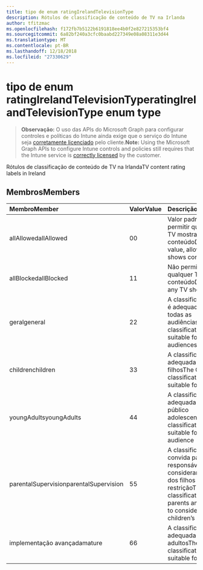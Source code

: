 ```yaml
---
title: tipo de enum ratingIrelandTelevisionType
description: Rótulos de classificação de conteúdo de TV na Irlanda
author: tfitzmac
ms.openlocfilehash: f172fb7b5122b6191818ee4b0f2e827215353bf4
ms.sourcegitcommit: 6a82bf240a3cfc0baabd227349e08a08311e3d44
ms.translationtype: MT
ms.contentlocale: pt-BR
ms.lasthandoff: 12/18/2018
ms.locfileid: "27330629"
---
```

# <a name="ratingirelandtelevisiontype-enum-type"></a><span data-ttu-id="cba31-103">tipo de enum ratingIrelandTelevisionType</span><span class="sxs-lookup"><span data-stu-id="cba31-103">ratingIrelandTelevisionType enum type</span></span>

> <span data-ttu-id="cba31-104">**Observação:** O uso das APIs do Microsoft Graph para configurar controles e políticas do Intune ainda exige que o serviço do Intune seja [corretamente licenciado](https://go.microsoft.com/fwlink/?linkid=839381) pelo cliente.</span><span class="sxs-lookup"><span data-stu-id="cba31-104">**Note:** Using the Microsoft Graph APIs to configure Intune controls and policies still requires that the Intune service is [correctly licensed](https://go.microsoft.com/fwlink/?linkid=839381) by the customer.</span></span>

<span data-ttu-id="cba31-105">Rótulos de classificação de conteúdo de TV na Irlanda</span><span class="sxs-lookup"><span data-stu-id="cba31-105">TV content rating labels in Ireland</span></span>
## <a name="members"></a><span data-ttu-id="cba31-106">Membros</span><span class="sxs-lookup"><span data-stu-id="cba31-106">Members</span></span>
|<span data-ttu-id="cba31-107">Membro</span><span class="sxs-lookup"><span data-stu-id="cba31-107">Member</span></span>|<span data-ttu-id="cba31-108">Valor</span><span class="sxs-lookup"><span data-stu-id="cba31-108">Value</span></span>|<span data-ttu-id="cba31-109">Descrição</span><span class="sxs-lookup"><span data-stu-id="cba31-109">Description</span></span>|
|:---|:---|:---|
|<span data-ttu-id="cba31-110">allAllowed</span><span class="sxs-lookup"><span data-stu-id="cba31-110">allAllowed</span></span>|<span data-ttu-id="cba31-111">0</span><span class="sxs-lookup"><span data-stu-id="cba31-111">0</span></span>|<span data-ttu-id="cba31-112">Valor padrão, para permitir que todos os TV mostra conteúdo</span><span class="sxs-lookup"><span data-stu-id="cba31-112">Default value, allow all TV shows content</span></span>|
|<span data-ttu-id="cba31-113">allBlocked</span><span class="sxs-lookup"><span data-stu-id="cba31-113">allBlocked</span></span>|<span data-ttu-id="cba31-114">1</span><span class="sxs-lookup"><span data-stu-id="cba31-114">1</span></span>|<span data-ttu-id="cba31-115">Não permitir que qualquer TV mostra conteúdo</span><span class="sxs-lookup"><span data-stu-id="cba31-115">Do not allow any TV shows content</span></span>|
|<span data-ttu-id="cba31-116">geral</span><span class="sxs-lookup"><span data-stu-id="cba31-116">general</span></span>|<span data-ttu-id="cba31-117">2</span><span class="sxs-lookup"><span data-stu-id="cba31-117">2</span></span>|<span data-ttu-id="cba31-118">A classificação de GA é adequada para todas as audiências</span><span class="sxs-lookup"><span data-stu-id="cba31-118">The GA classification is suitable for all audiences</span></span>|
|<span data-ttu-id="cba31-119">children</span><span class="sxs-lookup"><span data-stu-id="cba31-119">children</span></span>|<span data-ttu-id="cba31-120">3</span><span class="sxs-lookup"><span data-stu-id="cba31-120">3</span></span>|<span data-ttu-id="cba31-121">A classificação CH é adequada para filhos</span><span class="sxs-lookup"><span data-stu-id="cba31-121">The CH classification is suitable for children</span></span>|
|<span data-ttu-id="cba31-122">youngAdults</span><span class="sxs-lookup"><span data-stu-id="cba31-122">youngAdults</span></span>|<span data-ttu-id="cba31-123">4</span><span class="sxs-lookup"><span data-stu-id="cba31-123">4</span></span>|<span data-ttu-id="cba31-124">A classificação YA é adequada para o público adolescente</span><span class="sxs-lookup"><span data-stu-id="cba31-124">The YA classification is suitable for teenage audience</span></span>|
|<span data-ttu-id="cba31-125">parentalSupervision</span><span class="sxs-lookup"><span data-stu-id="cba31-125">parentalSupervision</span></span>|<span data-ttu-id="cba31-126">5</span><span class="sxs-lookup"><span data-stu-id="cba31-126">5</span></span>|<span data-ttu-id="cba31-127">A classificação de PS convida pais e responsáveis a considerar o acesso dos filhos de restrição</span><span class="sxs-lookup"><span data-stu-id="cba31-127">The PS classification invites parents and guardians to consider restriction children’s access</span></span>|
|<span data-ttu-id="cba31-128">implementação avançada</span><span class="sxs-lookup"><span data-stu-id="cba31-128">mature</span></span>|<span data-ttu-id="cba31-129">6</span><span class="sxs-lookup"><span data-stu-id="cba31-129">6</span></span>|<span data-ttu-id="cba31-130">A classificação MA é adequada para adultos</span><span class="sxs-lookup"><span data-stu-id="cba31-130">The MA classification is suitable for adults</span></span>|



